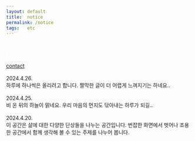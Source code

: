 ```yaml
---
layout: default
title:  notice
permalink: /notice
tags:   etc
---
```


<style>
p {
    line-height: 1.5;
    padding-right: 10px;
}
</style>

<h2 style="color:#FFF">notices</h2>
<a href="/contact">contact</a>
<br><br>
2024.4.26.<br>
하루에 하나씩은 올리려고 합니다. 짤막한 글이 더 어렵게 느껴지기는 하네요..
<br><br>
2024.4.25.<br>
비 온 뒤의 하늘이 맑네요. 우리 마음의 먼지도 닦아내는 하루가 되길..
<br><br>
2024.4.20.<br>
이 공간은 삶에 대한 다양한 단상들을 나누는 공간입니다. 번잡한 화면에서 벗어나 조용한 공간에서 함께 생각해 볼 수 있는 주제를 나누어 봅니다.
